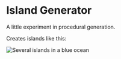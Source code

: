 # Island Generator

A little experiment in procedural generation.

Creates islands like this:

![Several islands in a blue ocean](https://i.imgur.com/ZrUk50M.png)
